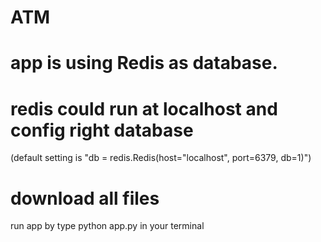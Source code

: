 # ATM
# app is using Redis as database.
# redis could run at localhost and config right database
(default setting is "db = redis.Redis(host="localhost", port=6379, db=1)")
# download all files 
  run app by type python app.py in your terminal 
